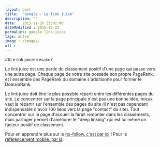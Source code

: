 ```yaml
---
layout: post
title:  "Google - Le link juice"
description: ""
date:   2015-11-26 23:01:00
dateModified : 2015-12-22
permalink: google-link-juice
tags: autre
image : /images/
alt : 
---
```


##Le link juice: kesako?

Le link juice est une partie du classement positif d'une page qui passe vers une autre page. Chaque page de votre site possède son propre PageRank, et l'ensemble des PageRank du domaine s'additionne pour former le DomainRank.

Le link juice doit être le plus possible réparti entre les différentes pages du site. Le concentrer sur la page principale n'est pas une bonne idée, mieux vaut le répartir sur l'ensemble des pages du site (il n'est pas cependant indispensable d'avoir 100 liens vers la page "contact" du site). Tout concentrer sur la page d'accueil la ferait remonter dans les classements, mais partager permet d'améliorer le "deep linking" qui est lui même un facteur positif de classement.



Pour en apprendre plus sur le [no-follow, c'est par ici](http://www.referencement-web.site/comparer-google-bing-interpretation-nofollow) ! Pour le [référencement mobile, par là](http://www.referencement-web.site/recherche-mobile-google).